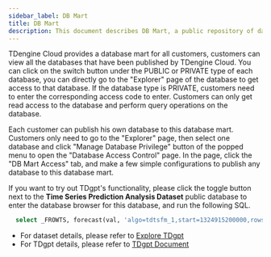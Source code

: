 ```yaml
---
sidebar_label: DB Mart
title: DB Mart
description: This document describes DB Mart, a public repository of databases in TDengine Cloud.
---
```


TDengine Cloud provides a database mart for all customers, customers can view all the databases that have been published by TDengine Cloud. You can click on the switch button under the PUBLIC or PRIVATE type of each database, you can directly go to the "Explorer" page of the database to get access to that database. If the database type is PRIVATE, customers need to enter the corresponding access code to enter. Customers can only get read access to the database and perform query operations on the database.

Each customer can publish his own database to this database mart. Customers only need to go to the "Explorer" page, then select one database and click "Manage Database Privilege" button of the popped menu to open the "Database Access Control" page. In the page, click the "DB Mart Access" tab, and make a few simple configurations to publish any database to this database mart.

If you want to try out TDgpt's functionality, please click the toggle button next to the **Time Series Prediction Analysis Dataset** public database to enter the database browser for this database, and run the following SQL.

```SQL
  select _FROWTS, forecast(val, 'algo=tdtsfm_1,start=1324915200000,rows=300') from forecast.electricity_demand_sub;
```

- For dataset details, please refer to [Explore TDgpt](../tdgpt/)
- For TDgpt details, please refer to [TDgpt Document](https://docs.tdengine.com/advanced/tdgpt/)
